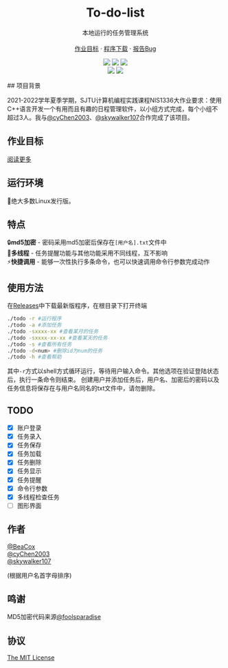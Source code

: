 <p align="center">
    <h1 align="center">To-do-list</h1>
</p>
  <p align="center">
    本地运行的任务管理系统
    <br />
    <br />
    <a href="https://github.com/BowenYoung/To-do-list/blob/main/requirements.md">作业目标</a>
    ·
    <a href="https://github.com/BowenYoung/To-do-list/releases">
    程序下载</a>
    ·
    <a href="https://github.com/BowenYoung/To-do-list/issues">报告Bug</a>
  </p>

<p align="center">
<img src="https://img.shields.io/github/license/BowenYoung/To-do-list?style=for-the-badge"/>  <img src="https://img.shields.io/badge/Linux-FCC624?style=for-the-badge&logo=linux&logoColor=black" />  <img src="https://img.shields.io/badge/c++-%2300599C.svg?style=for-the-badge&logo=c%2B%2B&logoColor=white" />
<br /><img src="https://img.shields.io/github/last-commit/BowenYoung/To-do-list?color=blue"/>  <img src="https://visitor-badge.glitch.me/badge?page_id=BowenYoung.To-do-list&left_color=red&right_color=green" />
</p>
## 项目背景

2021-2022学年夏季学期，SJTU计算机编程实践课程NIS1336大作业要求：使用C++语言开发一个有用而且有趣的日程管理软件，以小组方式完成，每个小组不超过3人。我与[@cyChen2003](https://github.com/cyChen2003)、[@skywalker107](https://github.com/skywalker107)合作完成了该项目。

## 作业目标

[阅读更多](https://github.com/BowenYoung/To-do-list/blob/main/requirements.md)

## 运行环境
🎉绝大多数Linux发行版。

## 特点

🔒**md5加密** - 密码采用md5加密后保存在`[用户名].txt`文件中
<br />📢**多线程** - 任务提醒功能与其他功能采用不同线程，互不影响
<br />⚡**快捷调用** - 能够一次性执行多条命令，也可以快速调用命令行参数完成动作

## 使用方法

在[Releases](https://github.com/BowenYoung/To-do-list/releases)中下载最新版程序，在根目录下打开终端
```bash
./todo -r #运行程序
./todo -a #添加任务
./todo -sxxxx-xx #查看某月的任务
./todo -sxxxx-xx-xx #查看某天的任务
./todo -s #查看所有任务
./todo -d<num> #删除id为num的任务
./todo -h #查看帮助
```

其中`-r`方式以shell方式循环运行，等待用户输入命令。其他选项在验证登陆状态后，执行一条命令则结束。
创建用户并添加任务后，用户名、加密后的密码以及任务信息将保存在与用户名同名的txt文件中，请勿删除。

## TODO

- [x] 账户登录
- [x] 任务录入
- [x] 任务保存
- [x] 任务加载
- [x] 任务删除
- [x] 任务显示
- [x] 任务提醒
- [x] 命令行参数
- [x] 多线程检查任务
- [ ] 图形界面

## 作者

[@BeaCox](https://github.com/BeaCox)
<br />[@cyChen2003](https://github.com/cyChen2003)
<br />[@skywalker107](https://github.com/skywalker107)

(根据用户名首字母排序)

## 鸣谢

MD5加密代码来源[@foolsparadise](https://github.com/foolsparadise)

## 协议

[The MIT License](https://opensource.org/licenses/MIT)

